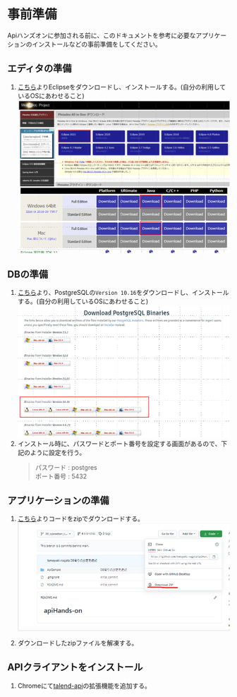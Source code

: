 # 事前準備
Apiハンズオンに参加される前に、このドキュメントを参考に必要なアプリケーションのインストールなどの事前準備をしてください。

## エディタの準備
1. [こちら](https://mergedoc.osdn.jp/)よりEclipseをダウンロードし、インストールする。(自分の利用しているOSにあわせること)
![](2021-05-04-14-59-01.png)
![](2021-05-04-15-00-02.png)

## DBの準備
1. [こちら](https://www.enterprisedb.com/download-postgresql-binaries)より、PostgreSQLの`Version 10.16`をダウンロードし、インストールする。(自分の利用しているOSにあわせること)
![](2021-05-04-14-38-43.png)
2. インストール時に、パスワードとポート番号を設定する画面があるので、下記のように設定を行う。
   > パスワード : postgres <br>
   > ポート番号 : 5432


## アプリケーションの準備
1. [こちら](https://github.com/tomoyuki-nagata/apiHandsOn/tree/00_operation_check)よりコードをzipでダウンロードする。
![](2021-05-04-14-36-05.png)

2. ダウンロードしたzipファイルを解凍する。

## APIクライアントをインストール
1. Chromeにて[talend-api](https://chrome.google.com/webstore/detail/talend-api-tester-free-ed/aejoelaoggembcahagimdiliamlcdmfm?hl=ja)の拡張機能を追加する。